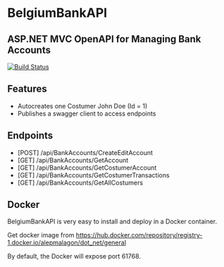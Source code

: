 # BelgiumBankAPI
## ASP.NET MVC OpenAPI for Managing Bank Accounts

[![Build Status](https://travis-ci.org/joemccann/dillinger.svg?branch=master)](https://travis-ci.org/joemccann/dillinger)

## Features

- Autocreates one Costumer John Doe (Id = 1)
- Publishes a swagger client to access endpoints
 
## Endpoints

- [POST] ​/api​/BankAccounts​/CreateEditAccount
- [GET] ​/api​/BankAccounts​/GetAccount
- [GET] ​/api​/BankAccounts​/GetCostumerAccount
- [GET] ​/api​/BankAccounts​/GetCostumerTransactions
- [GET] ​/api​/BankAccounts​/GetAllCostumers

## Docker

BelgiumBankAPI is very easy to install and deploy in a Docker container.

Get docker image from https://hub.docker.com/repository/registry-1.docker.io/alepmalagon/dot_net/general

By default, the Docker will expose port 61768.
